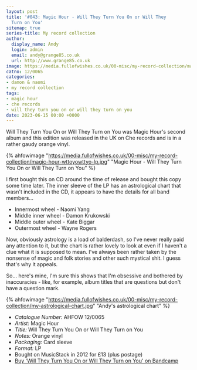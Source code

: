 ```yaml
---
layout: post
title: '#043: Magic Hour - Will They Turn You On or Will They
  Turn on You'
sitemap: true
series-title: My record collection 
author:
  display_name: Andy
  login: admin
  email: andy@grange85.co.uk
  url: http://www.grange85.co.uk
image: https://media.fullofwishes.co.uk/00-misc/my-record-collection/magic-hour-wttoyowttyo-lp.jpg
catno: 12/0065
categories:
- damon & naomi
- my record collection
tags:
- magic hour
- che records
- will they turn you on or will they turn on you
date: 2023-06-15 00:00 +0000
---
```

Will They Turn You On or Will They Turn on You was Magic Hour's second album and this edition was released in the UK on Che records and is in a rather gaudy orange vinyl.

{% ahfowimage "https://media.fullofwishes.co.uk/00-misc/my-record-collection/magic-hour-wttoyowttyo-lp.jpg" "Magic Hour - Will They Turn You On or Will They Turn on You" %}

I first bought this on CD around the time of release and bought this copy some time later. The inner sleeve of the LP has an astrological chart that wasn't included in the CD, it appears to have the details for all band members...

- Innermost wheel - Naomi Yang
- Middle inner wheel - Damon Krukowski
- Middle outer wheel - Kate Biggar
- Outermost wheel - Wayne Rogers

Now, obviously astrology is a load of balderdash, so I've never really paid any attention to it, but the chart is rather lovely to look at even if I haven't a clue what it is supposed to mean. I've always been rather taken by the nonsense of magic and folk stories and other such mystical shit. I guess that's why it appeals.

So... here's mine, I'm sure this shows that I'm obsessive and bothered by inaccuracies - like, for example, album titles that are questions but don't have a question mark.

{% ahfowimage "https://media.fullofwishes.co.uk/00-misc/my-record-collection/my-astrological-chart.jpg" "Andy's astrological chart" %}

 - *Catalogue Number:* AHFOW 12/0065
 - *Artist:* Magic Hour
 - *Title:* Will They Turn You On or Will They Turn on You
 - *Notes:* Orange vinyl
 - *Packaging:* Card sleeve
 - *Format:* LP
 - Bought on MusicStack in 2012 for £13 (plus postage)
 - [Buy 'Will They Turn You On or Will They Turn on You' on Bandcamp](https://magic-hour.bandcamp.com/album/will-they-turn-you-on-or-will-they-turn-on-you)

